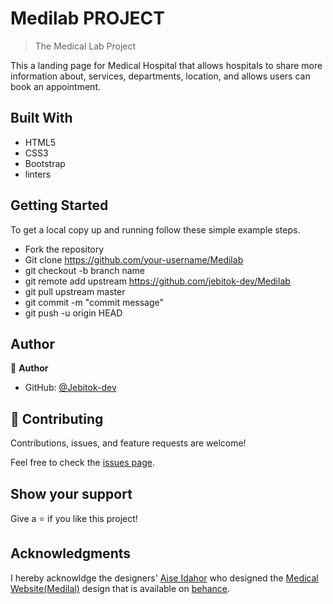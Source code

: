 # Medilab PROJECT

> The Medical Lab Project

This a landing page for Medical Hospital that allows hospitals to share more information about, services, departments, location, and allows users can book an appointment.

<!-- ![screenshot](./assets/images/patashule7.png) -->

<!-- Additional description about the project and its features. -->

## Built With

- HTML5
- CSS3
- Bootstrap
- linters

<!-- ## Live Demo -->

## Getting Started

To get a local copy up and running follow these simple example steps.

- Fork the repository
- Git clone https://github.com/your-username/Medilab
- git checkout -b branch name
- git remote add upstream https://github.com/jebitok-dev/Medilab
- git pull upstream master
- git commit -m "commit message"
- git push -u origin HEAD

## Author

👤 **Author**

- GitHub: [@Jebitok-dev](https://github.com/Jebitok-dev)

## 🤝 Contributing

Contributions, issues, and feature requests are welcome!

Feel free to check the [issues page](issues/).

## Show your support

Give a ⭐️ if you like this project!

## Acknowledgments

I hereby acknowldge the designers' [Aise Idahor](https://www.behance.net/coderadar) who designed the [Medical Website(Medilal)](https://www.behance.net/gallery/102154705/Medical-website-%28Medilab%29?tracking_source=search_projects_recommended%7Chospital%20landing%20page) design that is available on [behance](behance.com).

